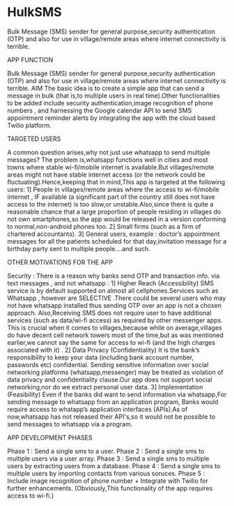 # HulkSMS
Bulk Message (SMS) sender for general purpose,security authentication (OTP) and also for use in village/remote areas where internet connectivity is terrible.

APP FUNCTION

Bulk Message (SMS) sender for general purpose,security authentication (OTP) and also for use
in village/remote areas where internet connectivity is terrible.
AIM
The basic idea is to create a simple app that can send a message in bulk (that is,to multiple
users in real time).Other functionalities to be added include security authentication,image
recognition of phone numbers , and harnessing the Google calendar API to send SMS
appointment reminder alerts by integrating the app with the cloud based Twilio platform.

TARGETED USERS

A common question arises,why not just use whatsapp to send multiple messages?
The problem is,whatsapp functions well in cities and most towns where stable wi-fi/mobile
internet is available.But villages/remote areas might not have stable internet access (or the
network could be fluctuating).Hence,keeping that in mind,This app is targeted at the following
users:
1] People in villages/remote areas where the access to wi-fi/mobile internet , IF available (a
significant part of the country still does not have access to the internet) is too slow,or
unstable.Also,since there is quite a reasonable chance that a large proportion of people residing
in villages do not own smartphones,so the app would be released in a version conforming to
normal,non-android phones too.
2] Small firms (such as a firm of chartered accountants).
3] General users, example : doctor’s appointment messages for all the patients scheduled for
that day,invitation message for a birthday party sent to multiple people....and such.

OTHER MOTIVATIONS FOR THE APP

Security :
There is a reason why banks send OTP and transaction info. via text messages , and not
whatsapp :
1] Higher Reach (Accessibility)
SMS service is by default supported on almost all cellphones.Services such as Whatsapp ,
however are SELECTIVE .There could be several users who may not have whatsapp installed
thus sending OTP over an app is not a chosen approach.
Also,Receiving SMS does not require user to have additional services (such as data/wi-fi access)
as required by other messenger apps.
This is crucial when it comes to villages,because while on average,villages do have decent cell
network towers most of the time,but as was mentioned earlier,we cannot say the same for
access to wi-fi (and the high charges associated with it) .
2] Data Privacy (Confidentiality)
It is the bank’s responsibility to keep your data (including bank account number, passwords etc)
confidential.
Sending sensitive information over social networking platforms (whatsapp,messenger) may be
treated as violation of data privacy and confidentiality clause.Our app does not support social
networking,nor do we extract personal user data.
3] Implementation (Feasibility)
Even if the banks did want to send information via whatsapp,For sending message to whatsapp
from an application program,
Banks would require access to whatapp’s application interfaces (APIs).As of now,whatsapp has
not released their API's,so it would not be possible to send messages to whatsapp via a
program.

APP DEVELOPMENT PHASES

Phase 1 : Send a single sms to a user.
Phase 2 : Send a single sms to multiple users via a user array.
Phase 3 : Send a single sms to multiple users by extracting users from a database.
Phase 4 : Send a single sms to multiple users by importing contacts from various soruces.
Phase 5 : Include image recognition of phone number + Integrate with Twilio for further
enhancements. (Obviously,This functionality of the app requires access to wi-fi.)
